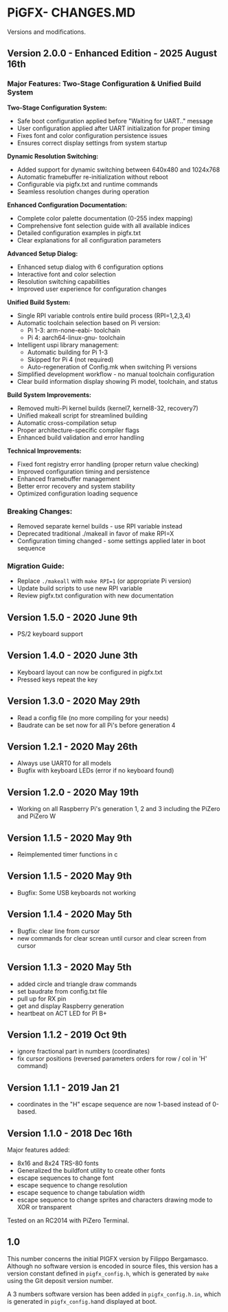 # PiGFX- CHANGES.MD

Versions and modifications.

## Version 2.0.0 - Enhanced Edition - 2025 August 16th

### Major Features: Two-Stage Configuration & Unified Build System

**Two-Stage Configuration System:**
* Safe boot configuration applied before "Waiting for UART.." message
* User configuration applied after UART initialization for proper timing
* Fixes font and color configuration persistence issues
* Ensures correct display settings from system startup

**Dynamic Resolution Switching:**
* Added support for dynamic switching between 640x480 and 1024x768
* Automatic framebuffer re-initialization without reboot
* Configurable via pigfx.txt and runtime commands
* Seamless resolution changes during operation

**Enhanced Configuration Documentation:**
* Complete color palette documentation (0-255 index mapping)
* Comprehensive font selection guide with all available indices
* Detailed configuration examples in pigfx.txt
* Clear explanations for all configuration parameters

**Advanced Setup Dialog:**
* Enhanced setup dialog with 6 configuration options
* Interactive font and color selection
* Resolution switching capabilities
* Improved user experience for configuration changes

**Unified Build System:**
* Single RPI variable controls entire build process (RPI=1,2,3,4)
* Automatic toolchain selection based on Pi version:
  - Pi 1-3: arm-none-eabi- toolchain
  - Pi 4: aarch64-linux-gnu- toolchain
* Intelligent uspi library management:
  - Automatic building for Pi 1-3
  - Skipped for Pi 4 (not required)
  - Auto-regeneration of Config.mk when switching Pi versions
* Simplified development workflow - no manual toolchain configuration
* Clear build information display showing Pi model, toolchain, and status

**Build System Improvements:**
* Removed multi-Pi kernel builds (kernel7, kernel8-32, recovery7)
* Unified makeall script for streamlined building
* Automatic cross-compilation setup
* Proper architecture-specific compiler flags
* Enhanced build validation and error handling

**Technical Improvements:**
* Fixed font registry error handling (proper return value checking)
* Improved configuration timing and persistence
* Enhanced framebuffer management
* Better error recovery and system stability
* Optimized configuration loading sequence

### Breaking Changes:
* Removed separate kernel builds - use RPI variable instead
* Deprecated traditional ./makeall in favor of make RPI=X
* Configuration timing changed - some settings applied later in boot sequence

### Migration Guide:
* Replace `./makeall` with `make RPI=1` (or appropriate Pi version)
* Update build scripts to use new RPI variable
* Review pigfx.txt configuration with new documentation

## Version 1.5.0 - 2020 June 9th

* PS/2 keyboard support

## Version 1.4.0 - 2020 June 3th

* Keyboard layout can now be configured in pigfx.txt
* Pressed keys repeat the key

## Version 1.3.0 - 2020 May 29th

* Read a config file (no more compiling for your needs)
* Baudrate can be set now for all Pi's before generation 4

## Version 1.2.1 - 2020 May 26th

* Always use UART0 for all models
* Bugfix with keyboard LEDs (error if no keyboard found)

## Version 1.2.0 - 2020 May 19th

* Working on all Raspberry Pi's generation 1, 2 and 3 including the PiZero and PiZero W

## Version 1.1.5 - 2020 May 9th

* Reimplemented timer functions in c

## Version 1.1.5 - 2020 May 9th

* Bugfix: Some USB keyboards not working

## Version 1.1.4 - 2020 May 5th

* Bugfix: clear line from cursor
* new commands for clear screan until cursor and clear screen from cursor

## Version 1.1.3 - 2020 May 5th

* added circle and triangle draw commands
* set baudrate from config.txt file
* pull up for RX pin
* get and display Raspberry generation
* heartbeat on ACT LED for PI B+

## Version 1.1.2 - 2019 Oct 9th

* ignore fractional part in numbers (coordinates)
* fix cursor positions (reversed parameters orders for row / col in 'H' command)

## Version 1.1.1 - 2019 Jan 21

* coordinates in the "H" escape sequence are now 1-based instead of 0-based.

## Version 1.1.0 - 2018 Dec 16th

Major features added:

+ 8x16 and 8x24 TRS-80 fonts
+ Generalized the buildfont utility to create other fonts
+ escape sequences to change font
+ escape sequence to change resolution
+ escape sequence to change tabulation width
+ escape sequence to change sprites and characters drawing mode to XOR or transparent

Tested on an RC2014 with PiZero Terminal.

## 1.0

This number concerns the initial PIGFX version by Filippo Bergamasco. Although no software version is encoded in source files, 
this version has a version constant defined in `pigfx_config.h`, which is generated by `make` using the Git deposit version number.

A 3 numbers software version has been added in `pigfx_config.h.in`, which is generated in `pigfx_config.h`and displayed at boot.

